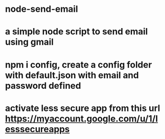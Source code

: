 # node-send-email
# a simple node script to send email using gmail
# npm i config, create  a config folder with default.json with email and password defined 
# activate less secure app from this url https://myaccount.google.com/u/1/lesssecureapps
